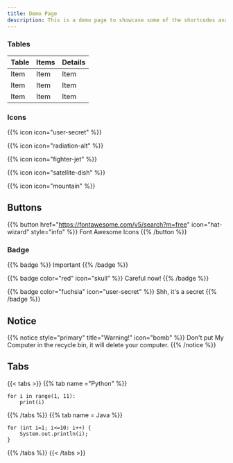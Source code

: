 ```yaml
---
title: Demo Page
description: This is a demo page to showcase some of the shortcodes available in Relearn (a Hugo template)
---
```


### Tables 

| Table | Items | Details |
|---|---|---|
| Item | Item | Item |
| Item | Item | Item |
| Item | Item | Item |

### Icons

{{% icon icon="user-secret" %}}

{{% icon icon="radiation-alt" %}}

{{% icon icon="fighter-jet" %}}

{{% icon icon="satellite-dish" %}}

{{% icon icon="mountain" %}}

## Buttons

{{% button href="https://fontawesome.com/v5/search?m=free" icon="hat-wizard" style="info" %}} Font Awesome Icons {{% /button %}}

### Badge

{{% badge %}} Important {{% /badge %}}

{{% badge color="red" icon="skull" %}} Careful now! {{% /badge %}}

{{% badge color="fuchsia" icon="user-secret" %}} Shh, it's a secret {{% /badge %}}

## Notice

{{% notice style="primary" title="Warning!" icon="bomb" %}}
Don't put My Computer in the recycle bin, it will delete your computer.
{{% /notice %}}

## Tabs 

{{< tabs >}}
{{% tab name ="Python" %}}
```
for i in range(1, 11):
    print(i)
```


{{% /tabs %}}
{{% tab name = Java %}}

```
for (int i=1; i<=10: i++) {
    System.out.println(i);
}
```

{{% /tabs %}}
{{< /tabs >}}

